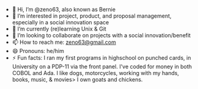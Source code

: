 - 👋 Hi, I’m @zeno63, also known as Bernie
- 👀 I’m interested in project, product, and proposal management, especially in a social innovation space
- 🌱 I’m currently (re)learning Unix & Git
- 💞️ I’m looking to collaborate on projects with a social innovation/benefit
- 📫 How to reach me: zeno63@gmail.com
- 😄 Pronouns: he/him
- ⚡ Fun facts: I ran my first programs in highschool on punched cards, in University on a PDP-11 via the front panel. I've coded for money in both COBOL and Ada. I like dogs, motorcycles, working with my hands, books, music, & movies> I own goats and chickens.

<!---
zeno63/zeno63 is a ✨ special ✨ repository because its `README.md` (this file) appears on your GitHub profile.
You can click the Preview link to take a look at your changes.
--->
